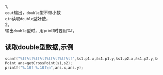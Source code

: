 1，<br>
```cout```输出，```double```型不带小数<br>
```cin```读取```double```型好使，<br>
2，<br>
输出```double```型时，用printf时要用%f，<br>
## 读取double型数据,示例<br>
```cpp
scanf("%lf%lf%lf%lf%lf%lf%lf%lf",&s1.p1.x,&s1.p1.y,&s1.p2.x,&s1.p2.y,&s2.p1.x,&s2.p1.y,&s2.p2.x,&s2.p2.y);
Point ans=getCrossPoint(s1,s2);
printf("%.10f %.10f\n",ans.x,ans.y);
```

